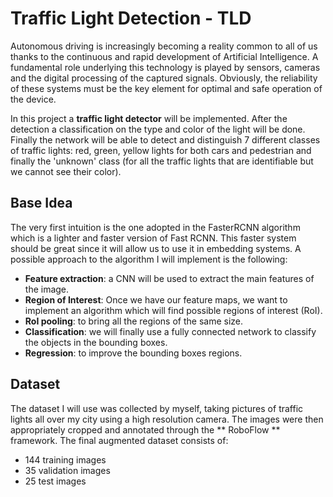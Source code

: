 # Traffic Light Detection - TLD
Autonomous driving is increasingly becoming a reality common to all of us thanks to the continuous and rapid development of Artificial Intelligence. A fundamental role underlying this technology is played by sensors, cameras and the digital processing of the captured signals. Obviously, the reliability of these systems must be the key element for optimal and safe operation of the device.

In this project a **traffic light detector** will be implemented. After the detection a classification on the type and color of the light will be done. Finally the network will be able to detect and distinguish 7 different classes of traffic lights: red, green, yellow lights for both cars and pedestrian  and finally the 'unknown' class (for all the traffic lights that are identifiable but we cannot see their color). 

## Base Idea
The very first intuition is the one adopted in the FasterRCNN algorithm which is a lighter and faster version of Fast RCNN. This faster system should be great since it will allow us to use it in embedding systems. A possible approach to the algorithm I will implement is the following:
- **Feature extraction**: a CNN will be used to extract the main features of the image. 
- **Region of Interest**: Once we have our feature maps, we want to implement an algorithm which will find possible regions of interest (RoI).
- **RoI pooling**: to bring all the regions of the same size.
- **Classification**: we will finally use a fully connected network to classify the objects in the bounding boxes.
- **Regression**: to improve the bounding boxes regions. 

## Dataset
The dataset I will use was collected by myself, taking pictures of traffic lights all over my city using a high resolution camera. The images were then appropriately cropped and annotated through the ** RoboFlow ** framework. The final augmented dataset consists of:
- 144 training images
- 35 validation images
- 25 test images
